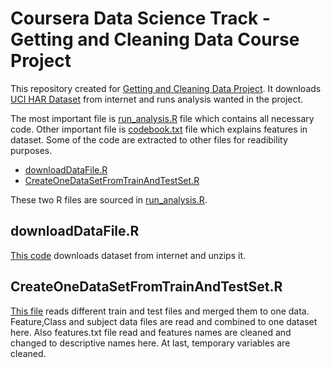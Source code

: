 Coursera Data Science Track - Getting and Cleaning Data Course Project
==========================

This repository created for [Getting and Cleaning Data Project](https://class.coursera.org/getdata-009).
It downloads [UCI HAR Dataset](http://archive.ics.uci.edu/ml/datasets/Human+Activity+Recognition+Using+Smartphones) from internet and runs analysis wanted in the project.


The most important file is [run_analysis.R](run_analysis.R) file which contains all necessary code. 
Other important file is [codebook.txt](codebook.txt) file which explains features in dataset.
Some of the code are extracted to other files for readibility purposes. 

- [downloadDataFile.R](downloadDataFile.R) 
- [CreateOneDataSetFromTrainAndTestSet.R](CreateOneDataSetFromTrainAndTestSet.R) 

These two R files are sourced in [run_analysis.R](run_analysis.R).

## downloadDataFile.R

[This code](downloadDataFile.R)  downloads dataset from internet and unzips it.

## CreateOneDataSetFromTrainAndTestSet.R

[This file](CreateOneDataSetFromTrainAndTestSet.R)  reads different train and test files and merged them to one data. 
Feature,Class and subject data files are read and combined to one dataset here.
Also features.txt file read and features names are cleaned and changed to descriptive names here.
At last, temporary variables are cleaned.

